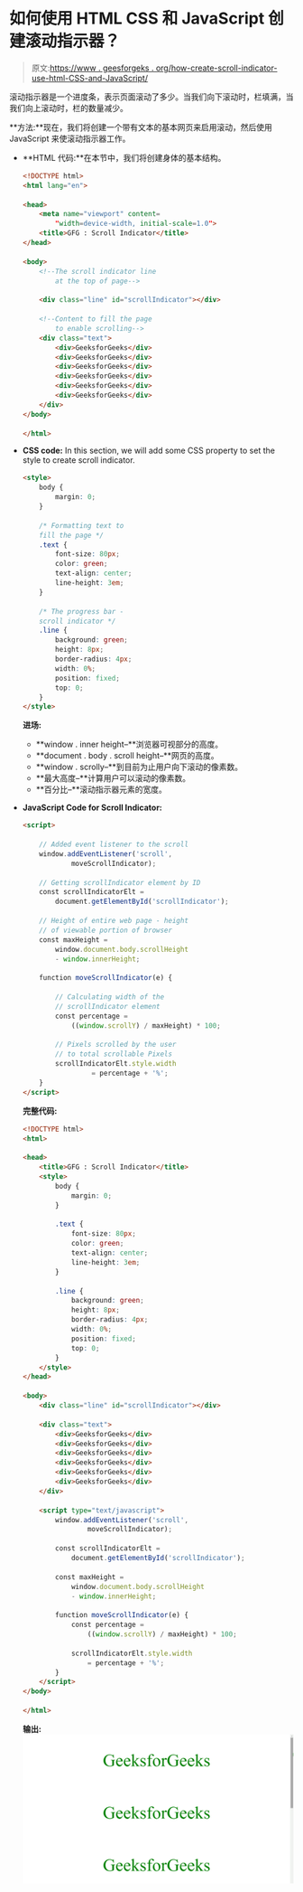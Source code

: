 # 如何使用 HTML CSS 和 JavaScript 创建滚动指示器？

> 原文:[https://www . geesforgeks . org/how-create-scroll-indicator-use-html-CSS-and-JavaScript/](https://www.geeksforgeeks.org/how-to-create-scroll-indicator-using-html-css-and-javascript/)

滚动指示器是一个进度条，表示页面滚动了多少。当我们向下滚动时，栏填满，当我们向上滚动时，栏的数量减少。

**方法:**现在，我们将创建一个带有文本的基本网页来启用滚动，然后使用 JavaScript 来使滚动指示器工作。

*   **HTML 代码:**在本节中，我们将创建身体的基本结构。

    ```html
    <!DOCTYPE html>
    <html lang="en">

    <head>
        <meta name="viewport" content=
            "width=device-width, initial-scale=1.0">
        <title>GFG : Scroll Indicator</title>
    </head>

    <body>
        <!--The scroll indicator line 
            at the top of page-->

        <div class="line" id="scrollIndicator"></div>

        <!--Content to fill the page 
            to enable scrolling-->
        <div class="text">
            <div>GeeksforGeeks</div>
            <div>GeeksforGeeks</div>
            <div>GeeksforGeeks</div>
            <div>GeeksforGeeks</div>
            <div>GeeksforGeeks</div>
            <div>GeeksforGeeks</div>
        </div>
    </body>

    </html>
    ```

*   **CSS code:** In this section, we will add some CSS property to set the style to create scroll indicator.

    ```html
    <style>
        body {
            margin: 0;
        }

        /* Formatting text to 
        fill the page */
        .text {
            font-size: 80px;
            color: green;
            text-align: center;
            line-height: 3em;
        }

        /* The progress bar - 
        scroll indicator */
        .line {
            background: green;
            height: 8px;
            border-radius: 4px;
            width: 0%;
            position: fixed;
            top: 0;
        }
    </style>
    ```

    **进场:**

    *   **window . inner height–**浏览器可视部分的高度。
    *   **document . body . scroll height–**网页的高度。
    *   **window . scrolly–**到目前为止用户向下滚动的像素数。
    *   **最大高度–**计算用户可以滚动的像素数。
    *   **百分比–**滚动指示器元素的宽度。
*   **JavaScript Code for Scroll Indicator:**

    ```html
    <script>

        // Added event listener to the scroll
        window.addEventListener('scroll',
                moveScrollIndicator);

        // Getting scrollIndicator element by ID
        const scrollIndicatorElt = 
            document.getElementById('scrollIndicator');

        // Height of entire web page - height
        // of viewable portion of browser
        const maxHeight = 
            window.document.body.scrollHeight 
            - window.innerHeight;

        function moveScrollIndicator(e) {

            // Calculating width of the 
            // scrollIndicator element
            const percentage = 
                ((window.scrollY) / maxHeight) * 100;

            // Pixels scrolled by the user 
            // to total scrollable Pixels
            scrollIndicatorElt.style.width
                     = percentage + '%';
        }
    </script>
    ```

    **完整代码:**

    ```html
    <!DOCTYPE html>
    <html>

    <head>
        <title>GFG : Scroll Indicator</title>
        <style>
            body {
                margin: 0;
            }

            .text {
                font-size: 80px;
                color: green;
                text-align: center;
                line-height: 3em;
            }

            .line {
                background: green;
                height: 8px;
                border-radius: 4px;
                width: 0%;
                position: fixed;
                top: 0;
            }
        </style>
    </head>

    <body>
        <div class="line" id="scrollIndicator"></div>

        <div class="text">
            <div>GeeksforGeeks</div>
            <div>GeeksforGeeks</div>
            <div>GeeksforGeeks</div>
            <div>GeeksforGeeks</div>
            <div>GeeksforGeeks</div>
            <div>GeeksforGeeks</div>
        </div>

        <script type="text/javascript">
            window.addEventListener('scroll',
                    moveScrollIndicator);

            const scrollIndicatorElt =
                document.getElementById('scrollIndicator');

            const maxHeight =
                window.document.body.scrollHeight
                - window.innerHeight;

            function moveScrollIndicator(e) {
                const percentage = 
                    ((window.scrollY) / maxHeight) * 100;

                scrollIndicatorElt.style.width
                    = percentage + '%';
            }
        </script>
    </body>

    </html>
    ```

    **输出:**
    ![Scroll Indicator Working](img/fed7b466ca551661844df9d15e6af61e.png)